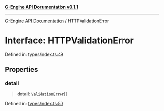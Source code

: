 [**G-Engine API Documentation v0.1.1**](../README.md)

***

[G-Engine API Documentation](../globals.md) / HTTPValidationError

# Interface: HTTPValidationError

Defined in: [types/index.ts:49](https://github.com/yakoshiq/g-engine-nodejs-lib/blob/4d4a07d9407cb4a686aa9a7d498ca53c3006a843/src/types/index.ts#L49)

## Properties

### detail

> **detail**: [`ValidationError`](ValidationError.md)[]

Defined in: [types/index.ts:50](https://github.com/yakoshiq/g-engine-nodejs-lib/blob/4d4a07d9407cb4a686aa9a7d498ca53c3006a843/src/types/index.ts#L50)
